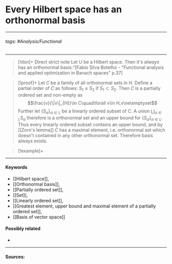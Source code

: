# Every Hilbert space has an orthonormal basis
***
###### tags: #Analysis/Functional 
***
>[!dsn]+ Direct strict note
>Let $U$ be a Hilbert space. Then it's *always* has an orthonormal basis.^[Fabio Silva Botelho - "Functional analysis and applied optimization in Banach spaces" p.37]

>[!proof]+
>Let $C$ be a family of all orthonormal sets in $H$. Define a partial order of $C$ as follows: $S_{1}\le S_{2}$ if $S_{1}\subset S_{2}$. Then $C$ is a partially ordered set and non-empty as
>$$\frac{v}{\|v\|_{H}}\in C\quad\forall v\in H,v\ne\emptyset$$
>Further let $\{S_{\alpha}\}_{\alpha\in L}$ be a linearly ordered subset of $C$. A union $\bigcup_{\alpha\in L}S_{\alpha}$ therefore is a orthonormal set and an upper bound for $\{S_{\alpha}\}_{\alpha\in L}$.
>Thus every linearly ordered subset contains an upper bound, and by [[Zorn's lemma]] $C$ has a maximal element, i.e. orthonormal set which doesn't contained in any other orthonormal set. Therefore basis always exists.

>[!example]+ 
>
***
#### Keywords
- [[Hilbert space]],
- [[Orthonormal basis]],
- [[Partially ordered set]],
- [[Set]],
- [[Linearly ordered set]],
- [[Greatest element, upper bound and maximal element of a partially ordered set]],
- [[Basis of vector space]]
#### Possibly related
- 
***
#### Sources: